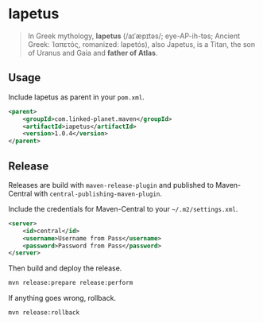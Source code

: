 # Iapetus

> In Greek mythology, **Iapetus** (/aɪˈæpɪtəs/; eye-AP-ih-təs; Ancient Greek: Ἰαπετός, romanized: Iapetós), also Japetus, is a Titan, the son of Uranus and Gaia and **father of Atlas**.

## Usage

Include Iapetus as parent in your `pom.xml`.

```xml
<parent>
    <groupId>com.linked-planet.maven</groupId>
    <artifactId>iapetus</artifactId>
    <version>1.0.4</version>
</parent>
```

## Release

Releases are build with `maven-release-plugin` and published to Maven-Central with `central-publishing-maven-plugin`.

Include the credentials for Maven-Central to your `~/.m2/settings.xml`.

```xml
<server>
    <id>central</id>
    <username>Username from Pass</username>
    <password>Password from Pass</password>
</server>
```

Then build and deploy the release.

```bash
mvn release:prepare release:perform
```

If anything goes wrong, rollback.

```bash
mvn release:rollback
```
